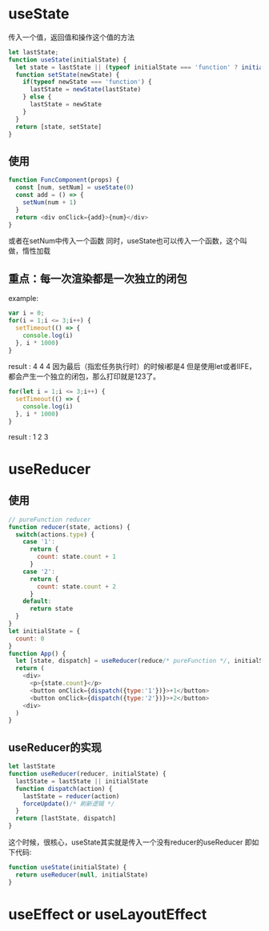 # useState
传入一个值，返回值和操作这个值的方法

```js
let lastState;
function useState(initialState) {
  let state = lastState || (typeof initialState === 'function' ? initialState() : initialState) 
  function setState(newState) {
    if(typeof newState === 'function') {
      lastState = newState(lastState)
    } else {
      lastState = newState
    }
  }
  return [state, setState]
}
```

## 使用
```js
function FuncComponent(props) {
  const [num, setNum] = useState(0)
  const add = () => {
    setNum(num + 1)
  }
  return <div onClick={add}>{num}</div>
}
```
或者在setNum中传入一个函数
同时，useState也可以传入一个函数，这个叫做，惰性加载

## 重点：每一次渲染都是一次独立的闭包
example:
```js
var i = 0;
for(i = 1;i <= 3;i++) {
  setTimeout(() => {
    console.log(i)
  }, i * 1000)
}
```
result : 4 4 4 
因为最后（指宏任务执行时）的时候i都是4
但是使用let或者IIFE，都会产生一个独立的闭包，那么打印就是123了。
```js
for(let i = 1;i <= 3;i++) {
  setTimeout(() => {
    console.log(i)
  }, i * 1000)
}
```
result : 1 2 3


# useReducer

## 使用

```js
// pureFunction reducer
function reducer(state, actions) {
  switch(actions.type) {
    case '1':
      return {
        count: state.count + 1
      }
    case '2':
      return {
        count: state.count + 2
      }
    default:
      return state
  }
}
let initialState = {
  count: 0
}
function App() {
  let [state, dispatch] = useReducer(reduce/* pureFunction */, initialState)
  return (
    <div>
      <p>{state.count}</p>
      <button onClick={dispatch({type:'1'})}>+1</button>
      <button onClick={dispatch({type:'2'})}>+2</button>
    <div>
  )
}
```


## useReducer的实现
```js
let lastState
function useReducer(reducer, initialState) {
  lastState = lastState || initialState
  function dispatch(action) {
    lastState = reducer(action)
    forceUpdate()/* 刷新逻辑 */
  }
  return [lastState, dispatch]
}
```

这个时候，很核心，useState其实就是传入一个没有reducer的useReducer
即如下代码:
```js
function useState(initialState) {
  return useReducer(null, initialState)
}
```


# useEffect or useLayoutEffect

